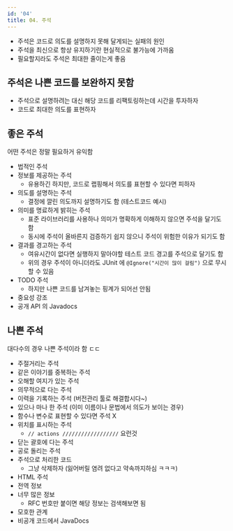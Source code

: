 ```yaml
---
id: '04'
title: 04. 주석
---
```


- 주석은 코드로 의도를 설명하지 못해 달게되는 실패의 원인
- 주석을 최신으로 항상 유지하기란 현실적으로 불가능에 가까움
- 필요할지라도 주석은 최대한 줄이는게 좋음

## 주석은 나쁜 코드를 보완하지 못함

- 주석으로 설명하려는 대신 해당 코드를 리팩토링하는데 시간을 투자하자
- 코드로 최대한 의도를 표현하자

## 좋은 주석

어떤 주석은 정말 필요하거 유익함

- 법적인 주석
- 정보를 제공하는 주석
  - 유용하긴 하지만, 코드로 랩핑해서 의도를 표현할 수 있다면 피하자
- 의도를 설명하는 주석
  - 결정에 깔린 의도까지 설명하기도 함 (테스트코드 예시)
- 의미를 명료하게 밝히는 주석
  - 표준 라이브러리를 사용하나 의미가 명확하게 이해하지 않으면 주석을 달기도함
  - 동시에 주석이 올바른지 검증하기 쉽지 않으니 주석이 위험한 이유가 되기도 함
- 결과를 경고하는 주석
  - 여유시간이 없다면 실행하지 말아야할 테스트 코드 경고를 주석으로 달기도 함
  - 위의 경우 주석이 아니더라도 JUnit 에 `@Ignore("시간이 많이 걸림")` 으로 무시할 수 있음
- TODO 주석
  - 하지만 나쁜 코드를 남겨놓는 핑계가 되어선 안됨
- 중요성 강조
- 공개 API 의 Javadocs

## 나쁜 주석

대다수의 경우 나쁜 주석이라 함 ㄷㄷ

- 주절거리는 주석
- 같은 이야기를 중복하는 주석
- 오해할 여지가 있는 주석
- 의무적으로 다는 주석
- 이력을 기록하는 주석 (버전관리 툴로 해결합시다~)
- 있으나 마나 한 주석 (이미 이름이나 문법에서 의도가 보이는 경우)
- 함수나 변수로 표현할 수 있다면 주석 X
- 위치를 표시하는 주석
  - `// actions //////////////////` 요런것
- 닫는 괄호에 다는 주석
- 공로 돌리는 주석
- 주석으로 처리한 코드
  - 그냥 삭제하자 (잃어버릴 염려 없다고 약속까지하심 ㅋㅋㅋ)
- HTML 주석
- 전역 정보
- 너무 많은 정보
  - RFC 번호만 붙이면 해당 정보는 검색해보면 됨
- 모호한 관계
- 비공개 코드에서 JavaDocs
